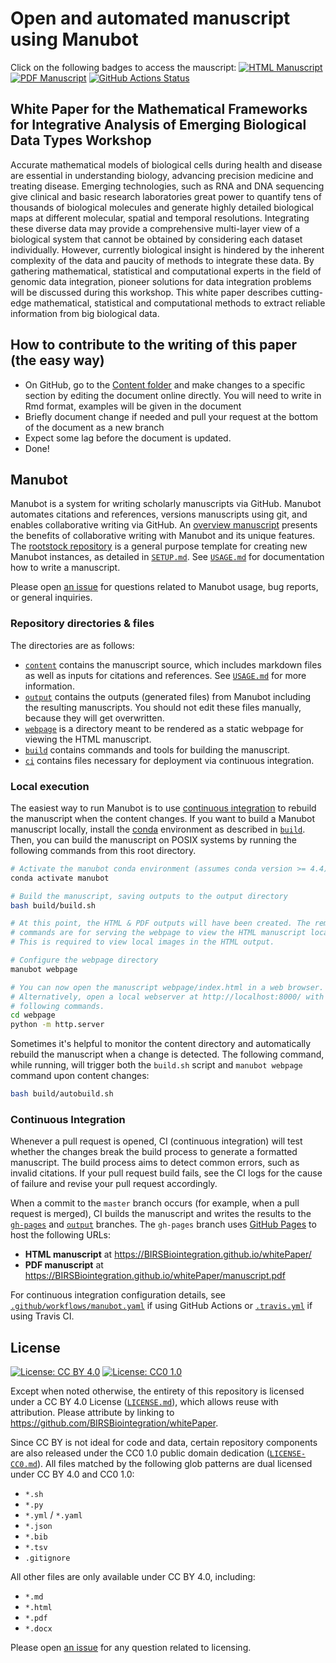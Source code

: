 # Open and automated manuscript using Manubot

Click on the following badges to access the mauscript:
[![HTML Manuscript](https://img.shields.io/badge/manuscript-HTML-blue.svg)](https://BIRSBiointegration.github.io/whitePaper/)
[![PDF Manuscript](https://img.shields.io/badge/manuscript-PDF-blue.svg)](https://BIRSBiointegration.github.io/whitePaper/manuscript.pdf)
[![GitHub Actions Status](https://github.com/BIRSBiointegration/whitePaper/workflows/Manubot/badge.svg)](https://github.com/BIRSBiointegration/whitePaper/actions)
<!-- usage note: delete CI badges above for services not used by your manuscript -->

## White Paper for the Mathematical Frameworks for Integrative Analysis of Emerging Biological Data Types Workshop
Accurate mathematical models of biological cells during health and disease are essential in understanding biology, advancing precision medicine and treating disease.
Emerging technologies, such as RNA and DNA sequencing give clinical and basic research laboratories great power to quantify tens of thousands of biological molecules and generate highly detailed biological maps at different molecular, spatial and temporal resolutions.
Integrating these diverse data may provide a comprehensive multi-layer view of a biological system that cannot be obtained by considering each dataset individually.
However, currently biological insight is hindered by the inherent complexity of the data and paucity of methods to integrate these data.
By gathering mathematical, statistical and computational experts in the field of genomic data integration, pioneer solutions for data integration problems will be discussed during this workshop.
This white paper describes cutting-edge mathematical, statistical and computational methods to extract reliable information from big biological data.

## How to contribute to the writing of this paper (the easy way)

- On GitHub, go to the [Content folder](https://github.com/BIRSBiointegration/whitePaper/tree/master/content) and make changes to a specific section by editing the document online directly. You will need to write in Rmd format, examples will be given in the document
- Briefly document change if needed and pull your request at the bottom of the document as a new branch 
- Expect some lag before the document is updated.
- Done!


## Manubot

<!-- usage note: do not edit this section -->

Manubot is a system for writing scholarly manuscripts via GitHub.
Manubot automates citations and references, versions manuscripts using git, and enables collaborative writing via GitHub.
An [overview manuscript](https://greenelab.github.io/meta-review/ "Open collaborative writing with Manubot") presents the benefits of collaborative writing with Manubot and its unique features.
The [rootstock repository](https://git.io/fhQH1) is a general purpose template for creating new Manubot instances, as detailed in [`SETUP.md`](SETUP.md).
See [`USAGE.md`](USAGE.md) for documentation how to write a manuscript.

Please open [an issue](https://git.io/fhQHM) for questions related to Manubot usage, bug reports, or general inquiries.

### Repository directories & files

The directories are as follows:

+ [`content`](content) contains the manuscript source, which includes markdown files as well as inputs for citations and references.
  See [`USAGE.md`](USAGE.md) for more information.
+ [`output`](output) contains the outputs (generated files) from Manubot including the resulting manuscripts.
  You should not edit these files manually, because they will get overwritten.
+ [`webpage`](webpage) is a directory meant to be rendered as a static webpage for viewing the HTML manuscript.
+ [`build`](build) contains commands and tools for building the manuscript.
+ [`ci`](ci) contains files necessary for deployment via continuous integration.

### Local execution

The easiest way to run Manubot is to use [continuous integration](#continuous-integration) to rebuild the manuscript when the content changes.
If you want to build a Manubot manuscript locally, install the [conda](https://conda.io) environment as described in [`build`](build).
Then, you can build the manuscript on POSIX systems by running the following commands from this root directory.

```sh
# Activate the manubot conda environment (assumes conda version >= 4.4)
conda activate manubot

# Build the manuscript, saving outputs to the output directory
bash build/build.sh

# At this point, the HTML & PDF outputs will have been created. The remaining
# commands are for serving the webpage to view the HTML manuscript locally.
# This is required to view local images in the HTML output.

# Configure the webpage directory
manubot webpage

# You can now open the manuscript webpage/index.html in a web browser.
# Alternatively, open a local webserver at http://localhost:8000/ with the
# following commands.
cd webpage
python -m http.server
```

Sometimes it's helpful to monitor the content directory and automatically rebuild the manuscript when a change is detected.
The following command, while running, will trigger both the `build.sh` script and `manubot webpage` command upon content changes:

```sh
bash build/autobuild.sh
```

### Continuous Integration

Whenever a pull request is opened, CI (continuous integration) will test whether the changes break the build process to generate a formatted manuscript.
The build process aims to detect common errors, such as invalid citations.
If your pull request build fails, see the CI logs for the cause of failure and revise your pull request accordingly.

When a commit to the `master` branch occurs (for example, when a pull request is merged), CI builds the manuscript and writes the results to the [`gh-pages`](https://github.com/BIRSBiointegration/whitePaper/tree/gh-pages) and [`output`](https://github.com/BIRSBiointegration/whitePaper/tree/output) branches.
The `gh-pages` branch uses [GitHub Pages](https://pages.github.com/) to host the following URLs:

+ **HTML manuscript** at https://BIRSBiointegration.github.io/whitePaper/
+ **PDF manuscript** at https://BIRSBiointegration.github.io/whitePaper/manuscript.pdf

For continuous integration configuration details, see [`.github/workflows/manubot.yaml`](.github/workflows/manubot.yaml) if using GitHub Actions or [`.travis.yml`](.travis.yml) if using Travis CI.

## License

<!--
usage note: edit this section to change the license of your manuscript or source code changes to this repository.
We encourage users to openly license their manuscripts, which is the default as specified below.
-->

[![License: CC BY 4.0](https://img.shields.io/badge/License%20All-CC%20BY%204.0-lightgrey.svg)](http://creativecommons.org/licenses/by/4.0/)
[![License: CC0 1.0](https://img.shields.io/badge/License%20Parts-CC0%201.0-lightgrey.svg)](https://creativecommons.org/publicdomain/zero/1.0/)

Except when noted otherwise, the entirety of this repository is licensed under a CC BY 4.0 License ([`LICENSE.md`](LICENSE.md)), which allows reuse with attribution.
Please attribute by linking to https://github.com/BIRSBiointegration/whitePaper.

Since CC BY is not ideal for code and data, certain repository components are also released under the CC0 1.0 public domain dedication ([`LICENSE-CC0.md`](LICENSE-CC0.md)).
All files matched by the following glob patterns are dual licensed under CC BY 4.0 and CC0 1.0:

+ `*.sh`
+ `*.py`
+ `*.yml` / `*.yaml`
+ `*.json`
+ `*.bib`
+ `*.tsv`
+ `.gitignore`

All other files are only available under CC BY 4.0, including:

+ `*.md`
+ `*.html`
+ `*.pdf`
+ `*.docx`

Please open [an issue](https://github.com/BIRSBiointegration/whitePaper/issues) for any question related to licensing.
